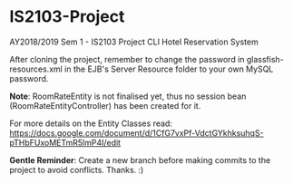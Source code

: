 # IS2103-Project
AY2018/2019 Sem 1 - IS2103 Project CLI Hotel Reservation System

After cloning the project, remember to change the password in glassfish-resources.xml in the EJB's Server Resource folder to your own MySQL password.

**Note**: RoomRateEntity is not finalised yet, thus no session bean (RoomRateEntityController) has been created for it.

For more details on the Entity Classes read: https://docs.google.com/document/d/1CfG7vxPf-VdctGYkhksuhqS-pTHbFUxoMETmR5lmP4I/edit

**Gentle Reminder**: Create a new branch before making commits to the project to avoid conflicts. Thanks. :)
